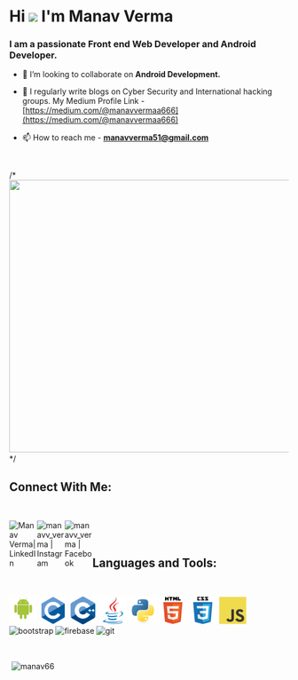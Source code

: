 <h1 align="left">Hi  <img src="https://media.giphy.com/media/hvRJCLFzcasrR4ia7z/giphy.gif" width="25px"> I'm Manav Verma</h1>
<h3 align="left">I am a passionate Front end Web Developer and Android Developer.</h3>


- 👯 I’m looking to collaborate on **Android Development.**

- 📝 I regularly write blogs on Cyber Security and International hacking groups. My Medium Profile Link - [https://medium.com/@manavvermaa666](https://medium.com/@manavvermaa666)

- 📫 How to reach me - **manavverma51@gmail.com** 

<br />

/*<img src="https://camo.githubusercontent.com/505c2c03a5b20dcc664ce9a0dbdce638ea0a8a85fc39e613c0f4a2f545dd67b1/68747470733a2f2f6d69726f2e6d656469756d2e636f6d2f6d61782f3638302f302a37513379765349765f7430696f4a2d5a2e676966" width="780px" height="491px" />
*/

<h2 align="left">Connect With Me:</h2>
<br />

[<img align="left" alt="Manav Verma| LinkedIn" width="50px" src="https://cdn0.iconfinder.com/data/icons/flat-social-media-icons-set-round-style-1/550/linkedin-512.png" />][linkedin]
[<img align="left" alt="manavv_verma | Instagram"  width="50px" src="https://i.pinimg.com/originals/ce/10/4e/ce104e6527a9a9ea6a725b558a56ef9b.png" />][instagram]
[<img align="left" alt="manavv_verma | Facebook" width="50px" src="https://cdn3.iconfinder.com/data/icons/capsocial-round/500/facebook-512.png" />][facebook]

<br />
<br />

<h2 align="left">Languages and Tools:</h2>
<br />
<p align="left"> <a target="_blank"> <img src="https://raw.githubusercontent.com/devicons/devicon/master/icons/android/android-original-wordmark.svg" alt="android" width="50"/> </a>
<a align="left" target="_blank"> <img src="https://raw.githubusercontent.com/devicons/devicon/master/icons/c/c-original.svg" alt="c" width="50""/> </a>
<a align="left" target="_blank"> <img src="https://raw.githubusercontent.com/devicons/devicon/master/icons/cplusplus/cplusplus-original.svg" alt="cplusplus" width="50"/> </a>
<a align="left" target="_blank"> <img src="https://raw.githubusercontent.com/devicons/devicon/master/icons/java/java-original.svg" alt="java" width="50"/> </a> 
<a align="left" target="_blank"> <img src="https://raw.githubusercontent.com/devicons/devicon/master/icons/python/python-original.svg" alt="python" width="50"/> </a> 
<a align="left" target="_blank"> <img src="https://raw.githubusercontent.com/devicons/devicon/master/icons/html5/html5-original-wordmark.svg" alt="html5" width="50"/> </a>
<a align="left" target="_blank"> <img src="https://raw.githubusercontent.com/devicons/devicon/master/icons/css3/css3-original-wordmark.svg" alt="css3" width="50"/> </a> 
<a align="left" target="_blank"> <img src="https://raw.githubusercontent.com/devicons/devicon/master/icons/javascript/javascript-original.svg" alt="javascript" width="50"/> </a> 
<a align="left" target="_blank"> <img src="https://camo.githubusercontent.com/bec2c92468d081617cb3145a8f3d8103e268bca400f6169c3a68dc66e05c971e/68747470733a2f2f76352e676574626f6f7473747261702e636f6d2f646f63732f352e302f6173736574732f6272616e642f626f6f7473747261702d6c6f676f2d736861646f772e706e67" alt="bootstrap" width="50"/> </a> 
<a align="left" target="_blank"> <img src="https://www.vectorlogo.zone/logos/firebase/firebase-icon.svg" alt="firebase" width="50"/> </a> 
<a align="left" target="_blank"> <img src="https://www.vectorlogo.zone/logos/git-scm/git-scm-icon.svg" alt="git" width="50"/> </a>  
</p>
  
<br />

<p>&nbsp;<img align="center" src="https://github-readme-stats.vercel.app/api?username=manav66&show_icons=true&locale=en" alt="manav66" /></p>

[instagram]: https://instagram.com/manavv_verma
[linkedin]: https://www.linkedin.com/in/manav-verma-263761201/
[facebook]: https://www.facebook.com/manavverma51/
